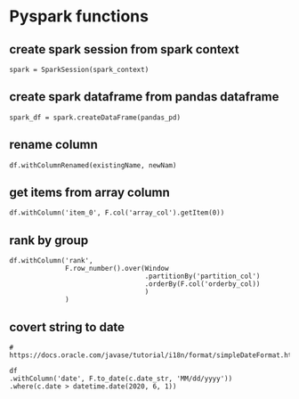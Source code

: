 # Pyspark functions

## create spark session from spark context
```
spark = SparkSession(spark_context)
```

## create spark dataframe from pandas dataframe

```
spark_df = spark.createDataFrame(pandas_pd)
```

## rename column
```
df.withColumnRenamed(existingName, newNam)
```

## get items from array column

```
df.withColumn('item_0', F.col('array_col').getItem(0))
```

## rank by group
```
df.withColumn('rank',
              F.row_number().over(Window
                                  .partitionBy('partition_col')
                                  .orderBy(F.col('orderby_col))
                                  )
              )
```

## covert string to date
```
# https://docs.oracle.com/javase/tutorial/i18n/format/simpleDateFormat.html

df
.withColumn('date', F.to_date(c.date_str, 'MM/dd/yyyy'))
.where(c.date > datetime.date(2020, 6, 1))
```
